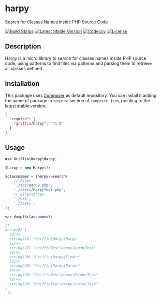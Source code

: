 # harpy

Search for Classes Names inside PHP Source Code

[![Build Status](https://github.com/griffin-php/harpy/actions/workflows/test.yml/badge.svg?branch=main)](https://github.com/griffin-php/harpy/actions/workflows/test.yml?query=branch%3Amain)
[![Latest Stable Version](https://poser.pugx.org/griffin/harpy/v/stable?format=flat)](https://packagist.org/packages/griffin/harpy)
[![Codecov](https://codecov.io/gh/griffin-php/harpy/branch/main/graph/badge.svg)](https://codecov.io/gh/griffin-php/harpy)
[![License](https://poser.pugx.org/griffin/harpy/license?format=flat)](https://packagist.org/packages/griffin/harpy)

## Description

Harpy is a micro library to search for classes names inside PHP source code,
using patterns to find files via patterns and parsing them to retrieve all
classes defined.

## Installation

This package uses [Composer](https://packagist.org/packages/griffin/harpy) as
default repository. You can install it adding the name of package in `require`
section of `composer.json`, pointing to the latest stable version.

```json
{
  "require": {
    "griffin/harpy": "^1.0"
  }
}
```

## Usage

```php
use Griffin\Harpy\Harpy;

$harpy = new Harpy();

$classnames = $harpy->search(
    // Files
    './src/Harpy.php',
    './tests/HarpyTest.php',
    // Directories
    './src',
    './tests',
);

var_dump($classnames);

/*
array(6) {
  [0]=>
  string(19) "Griffin\Harpy\Harpy"
  [1]=>
  string(27) "GriffinTest\Harpy\HarpyTest"
  [2]=>
  string(20) "Griffin\Harpy\Finder"
  [3]=>
  string(20) "Griffin\Harpy\Parser"
  [4]=>
  string(28) "GriffinTest\Harpy\FinderTest"
  [5]=>
  string(28) "GriffinTest\Harpy\ParserTest"
}
 */
```
